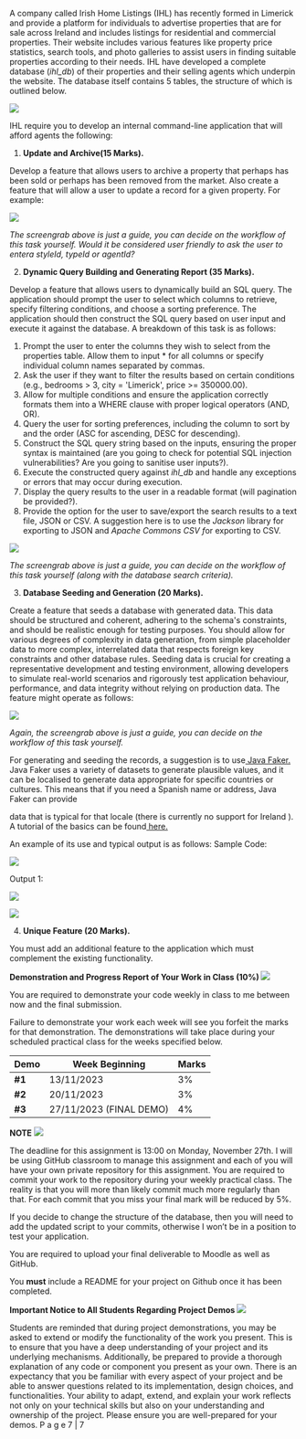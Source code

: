 ﻿A company called Irish Home Listings (IHL) has recently formed in Limerick and provide a platform for individuals to advertise properties that are for sale across Ireland and includes listings for residential and commercial properties. Their website includes various features like property price statistics, search tools, and photo galleries to assist users in finding suitable properties according to their needs. IHL have developed a complete database (*ihl\_db*) of their properties and their selling agents which underpin the website. The database itself contains 5 tables, the structure of which is outlined below. 

![](Aspose.Words.68e88ea5-062d-4df3-88de-efe335a9c15f.001.png)

IHL require you to develop an internal command-line application that will afford agents the following: 

1. **Update and Archive(15 Marks).** 

Develop a feature that allows users to archive a property that perhaps has been sold or perhaps has been removed from the market. Also create a feature that will allow a user to update a record for a given property. For example: 

![](Aspose.Words.68e88ea5-062d-4df3-88de-efe335a9c15f.002.png)

*The screengrab above is just a guide, you can decide on the workflow of this task yourself.  Would it be considered user friendly to ask the user to entera styleId, typeId or agentId?* 

2. **Dynamic Query Building and Generating Report (35 Marks).** 

Develop a feature that allows users to dynamically build an SQL query. The application should prompt the user to select which columns to retrieve, specify filtering conditions, and choose a sorting preference. The application should then construct the SQL query based on user input and execute it against the database. A breakdown of this task is as follows: 

1. Prompt the user to enter the columns they wish to select from the properties table. Allow them to input \* for all columns or specify individual column names separated by commas.  
1. Ask the user if they want to filter the results based on certain conditions (e.g., bedrooms > 3, city = 'Limerick', price >= 350000.00). 
1. Allow for multiple conditions and ensure the application correctly formats them into a WHERE clause with proper logical operators (AND, OR). 
4. Query the user for sorting preferences, including the column to sort by and the order (ASC for ascending, DESC for descending). 
4. Construct the SQL query string based on the inputs, ensuring the proper syntax is maintained (are you going to check for potential SQL injection vulnerabilities? Are you going to sanitise user inputs?). 
4. Execute the constructed query against *ihl\_db* and handle any exceptions or errors that may occur during execution. 
4. Display the query results to the user in a readable format (will pagination be provided?). 
4. Provide the option for the user to save/export the search results to a text file, JSON or CSV. A suggestion here is to use the *Jackson* library for exporting to JSON  and *Apache Commons CSV f*or exporting to CSV. 

![](Aspose.Words.68e88ea5-062d-4df3-88de-efe335a9c15f.003.png)

*The screengrab above is just a guide, you can decide on the workflow of this task yourself (along with the database search criteria).* 

3. **Database Seeding and Generation (20 Marks).** 

Create a feature that seeds a database with generated data. This data should be structured and coherent, adhering to the schema's constraints, and should be realistic enough for testing purposes. You should allow for various degrees of complexity in data generation, from simple placeholder data to more complex, interrelated data that respects foreign key constraints and other database rules. Seeding data is crucial for creating a representative development and testing environment, allowing developers to simulate real-world scenarios and rigorously test application behaviour, performance, and data integrity without relying on production data. The feature might operate as follows: 

![](Aspose.Words.68e88ea5-062d-4df3-88de-efe335a9c15f.004.png)

*Again, the screengrab above is just a guide, you can decide on the workflow of this task yourself.* 

For generating and seeding the records, a suggestion is to use[ Java Faker.](https://github.com/DiUS/java-faker) Java Faker uses a variety of datasets to generate plausible values, and it can be localised to generate data appropriate for specific countries or cultures. This means that if you need a Spanish name or address, Java Faker can provide 

data that is typical for that locale (there is currently no support for Ireland   ). A tutorial of the basics can be found[ here.](https://www.baeldung.com/java-faker) 

An example of its use and typical output is as follows: Sample Code: 

![](Aspose.Words.68e88ea5-062d-4df3-88de-efe335a9c15f.005.png)

Output 1: 

![](Aspose.Words.68e88ea5-062d-4df3-88de-efe335a9c15f.006.png)

![](Aspose.Words.68e88ea5-062d-4df3-88de-efe335a9c15f.007.png)

4. **Unique Feature (20 Marks).** 

You must add an additional feature to the application which must complement the existing functionality. 

**Demonstration and Progress Report of Your Work in Class (10%) ![](Aspose.Words.68e88ea5-062d-4df3-88de-efe335a9c15f.008.png)**

You are required to demonstrate your code weekly in class to me between now and the final submission. 

Failure to demonstrate your work each week will see you forfeit the marks for that demonstration. The demonstrations will take place during your scheduled practical class for the weeks specified below. 



|**Demo** |**Week Beginning** |**Marks** |
| - | - | - |
|**#1** |13/11/2023 |3% |
|**#2** |20/11/2023 |3% |
|**#3** |27/11/2023 (FINAL DEMO) |4% |

**NOTE** ![](Aspose.Words.68e88ea5-062d-4df3-88de-efe335a9c15f.009.png)

The deadline for this assignment is 13:00 on Monday, November 27th. I will be using GitHub classroom to manage this assignment and each of you will have your own private repository for this assignment. You are required to commit your work to the repository during your weekly practical class. The reality is that you will more than likely commit much more regularly than that. For each commit that you miss your final mark will be reduced by 5%. 

If you decide to change the structure of the database, then you will need to add the updated script to your commits, otherwise I won’t be in a position to test your application. 

You are required to upload your final deliverable to Moodle as well as GitHub. 

You **must** include a README for your project on Github once it has been completed. 

**Important Notice to All Students Regarding Project Demos ![](Aspose.Words.68e88ea5-062d-4df3-88de-efe335a9c15f.010.png)**

Students are reminded that during project demonstrations, you may be asked to extend or modify the functionality of the work you present. This is to ensure that you have a deep understanding of your project and its underlying mechanisms. Additionally, be prepared to provide a thorough explanation of any code or component you present as your own. There is an expectancy that you be familiar with every aspect of your project and be able to answer questions related to its implementation, design choices, and functionalities. Your ability to adapt, extend, and explain your work reflects not only on your technical skills but also on your understanding and ownership of the project. Please ensure you are well-prepared for your demos. 
P a g e 7 | 7 
